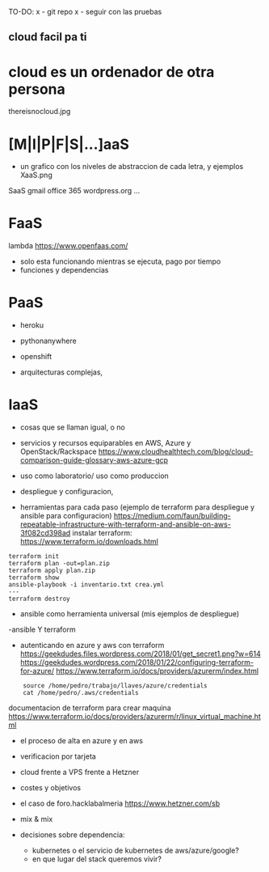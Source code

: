 TO-DO:
x - git repo
x - seguir con las pruebas
## cloud facil pa ti

# cloud es un ordenador de otra persona
thereisnocloud.jpg



# [M|I|P|F|S|...]aaS
 - un grafico con los niveles de abstraccion de cada letra, y ejemplos
XaaS.png


SaaS 
gmail
office 365
wordpress.org
...


# FaaS
lambda
https://www.openfaas.com/
- solo esta funcionando mientras se ejecuta, pago por tiempo
- funciones y dependencias




# PaaS
- heroku
- pythonanywhere
- openshift

- arquitecturas complejas, 


# IaaS


- cosas que se llaman igual, o no
 - servicios y recursos equiparables en AWS, Azure y OpenStack/Rackspace
https://www.cloudhealthtech.com/blog/cloud-comparison-guide-glossary-aws-azure-gcp


- uso como laboratorio/ uso como produccion

- despliegue y configuracion, 
 - herramientas para cada paso
(ejemplo de terraform para despliegue y ansible para configuracion)
https://medium.com/faun/building-repeatable-infrastructure-with-terraform-and-ansible-on-aws-3f082cd398ad
instalar terraform:
https://www.terraform.io/downloads.html
```
terraform init
terraform plan -out=plan.zip
terraform apply plan.zip
terraform show
ansible-playbook -i inventario.txt crea.yml
---
terraform destroy
```

 - ansible como herramienta universal
(mis ejemplos de despliegue)

 -ansible Y terraform

   - autenticando en azure y aws con terraform
	https://geekdudes.files.wordpress.com/2018/01/get_secret1.png?w=614
https://geekdudes.wordpress.com/2018/01/22/configuring-terraform-for-azure/
https://www.terraform.io/docs/providers/azurerm/index.html
```
    source /home/pedro/trabajo/llaves/azure/credentials
    cat /home/pedro/.aws/credentials
```


documentacion de terraform para crear maquina
https://www.terraform.io/docs/providers/azurerm/r/linux_virtual_machine.html



- el proceso de alta en azure y en aws
 - verificacion por tarjeta

- cloud frente a VPS frente a Hetzner
 - costes y objetivos

 - el caso de foro.hacklabalmeria
https://www.hetzner.com/sb
 - mix & mix

- decisiones sobre dependencia: 
  - kubernetes o el servicio de kubernetes de aws/azure/google?
  - en que lugar del stack queremos vivir?

